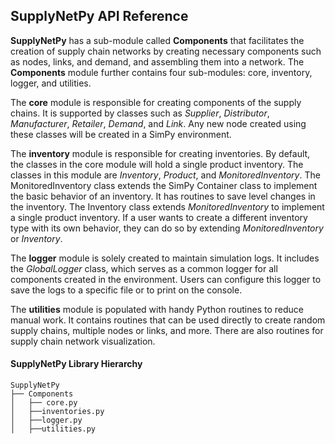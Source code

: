 ## SupplyNetPy API Reference

__SupplyNetPy__ has a sub-module called __Components__ that facilitates the creation of supply chain networks by creating necessary components such as nodes, links, and demand, and assembling them into a network. The __Components__ module further contains four sub-modules: core, inventory, logger, and utilities.

The __core__ module is responsible for creating components of the supply chains. It is supported by classes such as _Supplier_, _Distributor_, _Manufacturer_, _Retailer_, _Demand_, and _Link_. Any new node created using these classes will be created in a SimPy environment.

The __inventory__ module is responsible for creating inventories. By default, the classes in the core module will hold a single product inventory. The classes in this module are _Inventory_, _Product_, and _MonitoredInventory_. The MonitoredInventory class extends the SimPy Container class to implement the basic behavior of an inventory. It has routines to save level changes in the inventory. The Inventory class extends _MonitoredInventory_ to implement a single product inventory. If a user wants to create a different inventory type with its own behavior, they can do so by extending _MonitoredInventory_ or _Inventory_.

The __logger__ module is solely created to maintain simulation logs. It includes the _GlobalLogger_ class, which serves as a common logger for all components created in the environment. Users can configure this logger to save the logs to a specific file or to print on the console.

The __utilities__ module is populated with handy Python routines to reduce manual work. It contains routines that can be used directly to create random supply chains, multiple nodes or links, and more. There are also routines for supply chain network visualization.


#### SupplyNetPy Library Hierarchy

    SupplyNetPy
    ├── Components
    │   ├── core.py
    │   ├──inventories.py
    │   ├──logger.py
    │   ├──utilities.py